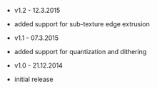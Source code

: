 * v1.2 - 12.3.2015
- added support for sub-texture edge extrusion

* v1.1 - 07.3.2015
- added support for quantization and dithering

* v1.0 - 21.12.2014
- initial release
